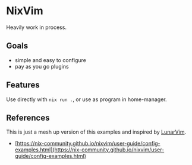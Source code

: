 # NixVim

Heavily work in process.

## Goals

- simple and easy to configure
- pay as you go plugins

## Features

Use directly with `nix run .`, or use as program in home-manager. 

## References

This is just a mesh up version of this examples and inspired by [LunarVim](https://www.lunarvim.org/).

- [https://nix-community.github.io/nixvim/user-guide/config-examples.html](https://nix-community.github.io/nixvim/user-guide/config-examples.html)
